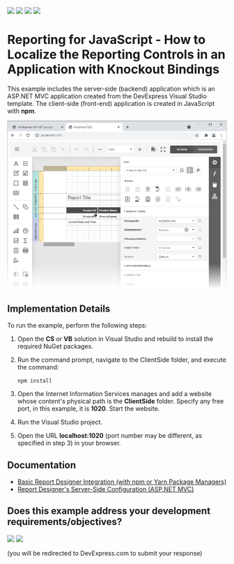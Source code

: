 <!-- default badges list -->
![](https://img.shields.io/endpoint?url=https://codecentral.devexpress.com/api/v1/VersionRange/236523191/24.2.1%2B)
[![](https://img.shields.io/badge/Open_in_DevExpress_Support_Center-FF7200?style=flat-square&logo=DevExpress&logoColor=white)](https://supportcenter.devexpress.com/ticket/details/T856827)
[![](https://img.shields.io/badge/📖_How_to_use_DevExpress_Examples-e9f6fc?style=flat-square)](https://docs.devexpress.com/GeneralInformation/403183)
[![](https://img.shields.io/badge/💬_Leave_Feedback-feecdd?style=flat-square)](#does-this-example-address-your-development-requirementsobjectives)
<!-- default badges end -->
# Reporting for JavaScript - How to Localize the Reporting Controls in an Application with Knockout Bindings

This example includes the server-side (backend) application which is an ASP.NET MVC application created from the DevExpress Visual Studio template. The client-side (front-end) application is created in JavaScript with **npm**.

![Screenshot](/images/screenshot.png)

## Implementation Details

To run the example, perform the following steps:

1. Open the **CS** or **VB** solution in Visual Studio and rebuild to install the required NuGet packages.
2. Run the command prompt, navigate to the ClientSide folder, and execute the command:
    
    ```
    npm install
    ```
3. Open the Internet Information Services manages and add a website whose content's physical path is the **ClientSide** folder. Specify any free port, in this example, it is **1020**. Start the website.
4. Run the Visual Studio project.
5. Open the URL **localhost:1020** (port number may be different, as specified in step 3) in your browser.


## Documentation

* [Basic Report Designer Integration (with npm or Yarn Package Managers)](https://docs.devexpress.com/XtraReports/401256)
* [Report Designer's Server-Side Configuration (ASP.NET MVC)](https://docs.devexpress.com/XtraReports/118371)

<!-- feedback -->
## Does this example address your development requirements/objectives?

[<img src="https://www.devexpress.com/support/examples/i/yes-button.svg"/>](https://www.devexpress.com/support/examples/survey.xml?utm_source=github&utm_campaign=reporting-web-mvc-localize-javascript-controls&~~~was_helpful=yes) [<img src="https://www.devexpress.com/support/examples/i/no-button.svg"/>](https://www.devexpress.com/support/examples/survey.xml?utm_source=github&utm_campaign=reporting-web-mvc-localize-javascript-controls&~~~was_helpful=no)

(you will be redirected to DevExpress.com to submit your response)
<!-- feedback end -->
